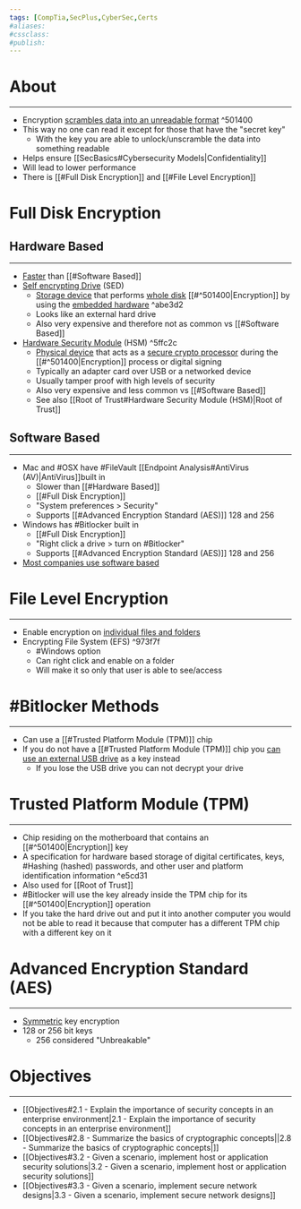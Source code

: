 ```yaml
---
tags: [CompTia,SecPlus,CyberSec,Certs
#aliases:
#cssclass:
#publish:
---
```


# About
---
- Encryption <u>scrambles data into an unreadable format</u> ^501400
- This way no one can read it except for those that have the "secret key"
	- With the key you are able to unlock/unscramble the data into something readable
- Helps ensure [[SecBasics#Cybersecurity Models|Confidentiality]]
- Will lead to lower performance
- There is [[#Full Disk Encryption]] and [[#File Level Encryption]]

# Full Disk Encryption

## Hardware Based
---
- <u>Faster</u> than [[#Software Based]]
- <u>Self encrypting Drive</u> (SED)
	- <u>Storage device</u> that performs <u>whole disk</u> [[#^501400|Encryption]] by using the <u>embedded hardware</u> ^abe3d2
	- Looks like an external hard drive
	- Also very expensive and therefore not as common vs [[#Software Based]]
- <u>Hardware Security Module</u> (HSM) ^5ffc2c
	- <u>Physical device</u> that acts as a <u>secure crypto processor</u> during the [[#^501400|Encryption]] process or digital signing
	- Typically an adapter card over USB or a networked device
	- Usually tamper proof with high levels of security
	- Also very expensive and less common vs [[#Software Based]]
	- See also [[Root of Trust#Hardware Security Module (HSM)|Root of Trust]]

## Software Based
---
- Mac and #OSX  have #FileVault  [[Endpoint Analysis#AntiVirus (AV)|AntiVirus]]built in
	- Slower than [[#Hardware Based]]
	- [[#Full Disk Encryption]]
	- "System preferences > Security"
	- Supports [[#Advanced Encryption Standard (AES)]] 128 and 256
- Windows has #Bitlocker built in
	- [[#Full Disk Encryption]]
	- "Right click a drive > turn on #Bitlocker"
	- Supports [[#Advanced Encryption Standard (AES)]] 128 and 256
- <u>Most companies use software based</u>

# File Level Encryption
---
- Enable encryption on <u>individual files and folders</u>
- Encrypting File System (EFS) ^973f7f
	- #Windows option
	- Can right click and enable on a folder
	- Will make it so only that user is able to see/access

# #Bitlocker Methods
---
- Can use a [[#Trusted Platform Module (TPM)]] chip
- If you do not have a [[#Trusted Platform Module (TPM)]] chip you <u>can use an external USB drive</u> as a key instead
	- If you lose the USB drive you can not decrypt your drive

# Trusted Platform Module (TPM)
---
- Chip residing on the motherboard that contains an [[#^501400|Encryption]]  key
- A specification for hardware based storage of digital certificates, keys, #Hashing (hashed) passwords, and other user and platform identification information ^e5cd31
- Also used for [[Root of Trust]]
- #Bitlocker  will use the key already inside the TPM chip for its [[#^501400|Encryption]] operation
- If you take the hard drive out and put it into another computer you would not be able to read it because that computer has a different TPM chip with a different key on it

# Advanced Encryption Standard (AES)
---
- <u>Symmetric</u> key encryption
- 128 or 256 bit keys
	- 256 considered "Unbreakable"

# Objectives
---
- [[Objectives#2.1 - Explain the importance of security concepts in an enterprise environment|2.1 - Explain the importance of security concepts in an enterprise environment]]
- [[Objectives#2.8 - Summarize the basics of cryptographic concepts||2.8 - Summarize the basics of cryptographic concepts|]]
- [[Objectives#3.2 - Given a scenario, implement host or application security solutions|3.2 - Given a scenario, implement host or application security solutions]]
- [[Objectives#3.3 - Given a scenario, implement secure network designs|3.3 - Given a scenario, implement secure network designs]]